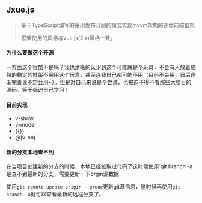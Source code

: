 ## Jxue.js

> 基于TypeScript编写的采用发布订阅的模式实现mvvm架构的迷你前端框架
>
> 框架使用的风格与vue.js(2.x)风格一致。

#### 为什么要做这个开源

 一方面这个很酷不是吗？我也清晰的认识到这个可能就是个玩具，不会有人放着成熟的稳定的框架不用用这个玩意，甚至连我自己都可能不用（目前不会用，日后逐渐完善说不定会用~）。但是对自己来说是个尝试，也被迫不得不看那些大项目的源码。等于强迫自己学习！

#### 目前实现

- v-show
- v-model
- {{}}
- @(v-on)

#### 新的分支本地查不到

在当项目创建新的分支的时候，本地已经拉取过代码了这时候使用`git branch -a是查不到最新的分支，需要更新一下orgin源数据

使用`git remote update origin --prune`更新git源信息，这时候再使用`git branch -a`就可以查看最新的远程分支了。